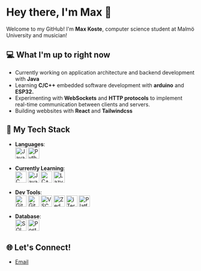 # Hey there, I'm Max 👋

Welcome to my GitHub! I'm **Max Koste**, computer science student at Malmö University and musician!

## 💻 What I'm up to right now
- Currently working on application architecture and backend development with **Java**
- Learning **C/C++** embedded software development with **arduino** and **ESP32.**
- Experimenting with **WebSockets** and **HTTP protocols** to implement real-time communication between clients and servers.
- Building webbsites with **React** and **Tailwindcss**
  
## 💪 My Tech Stack

- **Languages**:  
  <img src="https://img.shields.io/badge/Java-F8B700?style=for-the-badge&logo=java&logoColor=white" alt="Java" height="30"> 
  <img src="https://img.shields.io/badge/Python-3776AB?style=for-the-badge&logo=python&logoColor=white" alt="Python" height="30">

- **Currently Learning**:  
  <img src="https://img.shields.io/badge/C-00599C?style=for-the-badge&logo=c&logoColor=white" alt="C" height="30">
  <img src="https://img.shields.io/badge/JavaScript-F7DF1E?style=for-the-badge&logo=javascript&logoColor=black" alt="JavaScript" height="30"> 
  <img src="https://img.shields.io/badge/C%2B%2B-00599C?style=for-the-badge&logo=c%2B%2B&logoColor=white" alt="C++" height="30"> 
  <img src="https://img.shields.io/badge/Vim-019733?style=for-the-badge&logo=vim&logoColor=white" alt="LazyVim" height="30"> 

- **Dev Tools**:  
  <img src="https://img.shields.io/badge/Git-F05032?style=for-the-badge&logo=git&logoColor=white" alt="Git" height="30"> 
  <img src="https://img.shields.io/badge/GitHub-181717?style=for-the-badge&logo=github&logoColor=white" alt="GitHub" height="30"> 
  <img src="https://img.shields.io/badge/VSCode-007ACC?style=for-the-badge&logo=visual-studio-code&logoColor=white" alt="VSCode" height="30"> 
  <img src="https://img.shields.io/badge/Zed-000000?style=for-the-badge&logo=zed&logoColor=white" alt="Zed" height="30"> 
  <img src="https://img.shields.io/badge/iTerm2-000000?style=for-the-badge&logo=iterm2&logoColor=white" alt="iTerm2" height="30"> 
  <img src="https://img.shields.io/badge/PlatformIO-000000?style=for-the-badge&logo=platformio&logoColor=white" alt="PlatformIO" height="30"> 

- **Database**:  
  <img src="https://img.shields.io/badge/SQL-006E4F?style=for-the-badge&logo=sql&logoColor=white" alt="SQL" height="30"> 
  <img src="https://img.shields.io/badge/PostgreSQL-336791?style=for-the-badge&logo=postgresql&logoColor=white" alt="PostgreSQL" height="30">

## 🌐 Let's Connect!
- [Email](mailto:maxkoste@gmail.com)

